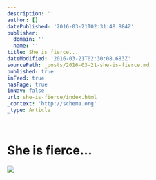 ```yaml
---
description: ''
author: []
datePublished: '2016-03-21T02:31:48.884Z'
publisher:
  domain: ''
  name: ''
title: She is fierce...
dateModified: '2016-03-21T02:30:08.683Z'
sourcePath: _posts/2016-03-21-she-is-fierce.md
published: true
inFeed: true
hasPage: true
inNav: false
url: she-is-fierce/index.html
_context: 'http://schema.org'
_type: Article

---
```

# She is fierce...
![](https://the-grid-user-content.s3-us-west-2.amazonaws.com/1bdac19a-6be9-463d-abcc-762ed1f1b233.png)